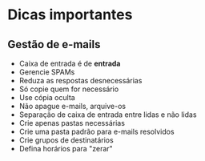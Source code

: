 # Dicas importantes

## Gestão de e-mails

- Caixa de entrada é de **entrada**
- Gerencie SPAMs
- Reduza as respostas desnecessárias
- Só copie quem for necessário
- Use cópia oculta
- Não apague e-mails, arquive-os
- Separação de caixa de entrada entre lidas e não lidas
- Crie apenas pastas necessárias
- Crie uma pasta padrão para e-mails resolvidos
- Crie grupos de destinatários
- Defina horários para "zerar"

## 

<!--stackedit_data:
eyJoaXN0b3J5IjpbNzYxNTMwMywtNDIzMzE1Njc2LC0xMDE1OT
U0NjI5XX0=
-->